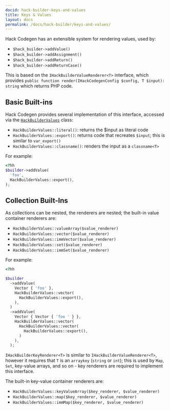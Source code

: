 ```yaml
---
docid: hack-builder-keys-and-values
title: Keys & Values
layout: docs
permalink: /docs/hack-builder/keys-and-values/
---
```


Hack Codegen has an extensible system for rendering values, used by:

 - `$hack_builder->addValue()`
 - `$hack_builder->addAssignment()`
 - `$hack_builder->addReturn()`
 - `$hack_builder->addReturnCase()`

This is based on the `IHackBuilderValueRenderer<T>` interface, which provides
`public function render(IHackCodegenConfig $config, T $input): string` which
returns PHP code.

Basic Built-ins
---------------

Hack Codegen provides several implementation of this interface, accessed via
the [`HackBuilderValues`](https://github.com/hhvm/hack-codegen/blob/master/src/key-value-render/HackBuilderValues.php)
class:

 - `HackBuilderValues::literal()`: returns the $input as literal code
 - `HackBuilderValues::export()`: returns code that recreates `$input`; this is
   similar to `var_export()`
 - `HackBuilderValues::classname()`: renders the input as a `classname<T>`

For example:

``` php
<?hh
$builder->addValue(
  'foo',
  HackBuilderValues::export(),
);
```

Collection Built-Ins
--------------------

As collections can be nested, the renderers are nested; the built-in value container
renderers are:

 - `HackBuilderValues::valueArray($value_renderer)`
 - `HackBuilderValues::vector($value_renderer)`
 - `HackBuilderValues::immVector($value_renderer)`
 - `HackBuilderValues::set($value_renderer)`
 - `HackBuilderValues::immSet($value_renderer)`

For example:
``` php
<?hh

$builder
  ->addValue(
    Vector { 'foo' },
    HackBuilderValues::vector(
      HackBuilderValues::export(),
    ),
  )
  ->addValue(
    Vector { Vector { 'foo ' } },
    HackBuilderValues::vector(
      HackBuilderValues::vector(
        HackBuilderValues::export(),
      )
    ),
  );
```

`IHackBuilderKeyRenderer<T>` is similar to `IHackBuilderValueRenderer<T>`, however
it requires that `T` is an `arraykey` (`string` or `int`); this is used by `Map`,
`Set`, key-value arrays, and so on - key renderers are required to implement this
interface.

The built-in key-value container renderers are:

 - `HackBuilderValues::keyValueArray($key_renderer, $value_renderer)`
 - `HackBuilderValues::map($key_renderer, $value_renderer)`
 - `HackBuilderValues::immMap($key_renderer, $value_renderer)`
